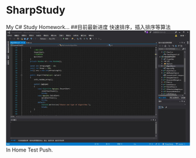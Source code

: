 # SharpStudy
My C# Study Homework...
##目前最新进度
快速排序，插入排序等算法
![iamge](https://raw.githubusercontent.com/netldds/SharpStudy/master/SS.jpg)
In Home Test Push.
